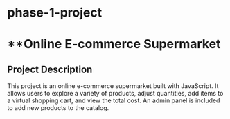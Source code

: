 # phase-1-project

# **Online E-commerce Supermarket

## **Project Description**
This project is an online e-commerce supermarket built with JavaScript. It allows users to explore a variety of products, adjust quantities, add items to a virtual shopping cart, and view the total cost. An admin panel is included to add new products to the catalog.

